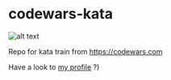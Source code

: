 # codewars-kata
![alt text](https://www.codewars.com/users/dandgerson/badges/small)

Repo for kata train from https://codewars.com

Have a look to [my profile](https://www.codewars.com/users/dandgerson) ?)